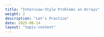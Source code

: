 ```yaml
---
title: "Interview-Style Problems on Arrays"
weight: 2
description: "Let's Practice"
date: 2025-06-14
layout: "topic-content"
---
```

